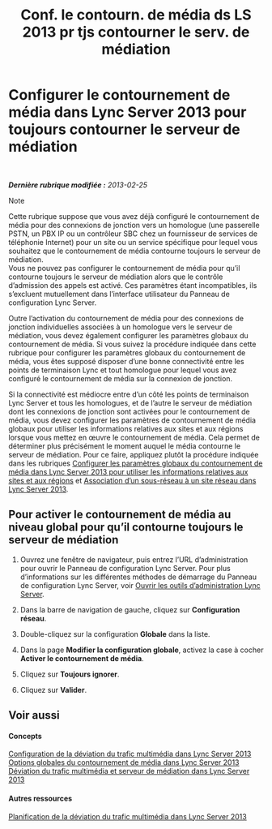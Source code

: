 ﻿---
title: "Conf. le contourn. de média ds LS 2013 pr tjs contourner le serv. de médiation"
TOCtitle: "Conf. le contourn. de média ds LS 2013 pr tjs contourner le serv. de médiation"
ms:assetid: 370c4f54-e520-4d77-96a3-84c5e84a9996
ms:mtpsurl: https://technet.microsoft.com/fr-fr/library/Gg425846(v=OCS.15)
ms:contentKeyID: 49296857
ms.date: 05/20/2016
mtps_version: v=OCS.15
ms.translationtype: HT
---

# Configurer le contournement de média dans Lync Server 2013 pour toujours contourner le serveur de médiation

 

_**Dernière rubrique modifiée :** 2013-02-25_

> [!NOTE]  
> Cette rubrique suppose que vous avez déjà configuré le contournement de média pour des connexions de jonction vers un homologue (une passerelle PSTN, un PBX IP ou un contrôleur SBC chez un fournisseur de services de téléphonie Internet) pour un site ou un service spécifique pour lequel vous souhaitez que le contournement de média contourne toujours le serveur de médiation.<br />
Vous ne pouvez pas configurer le contournement de média pour qu’il contourne toujours le serveur de médiation alors que le contrôle d’admission des appels est activé. Ces paramètres étant incompatibles, ils s’excluent mutuellement dans l’interface utilisateur du Panneau de configuration Lync Server.

Outre l’activation du contournement de média pour des connexions de jonction individuelles associées à un homologue vers le serveur de médiation, vous devez également configurer les paramètres globaux du contournement de média. Si vous suivez la procédure indiquée dans cette rubrique pour configurer les paramètres globaux du contournement de média, vous êtes supposé disposer d’une bonne connectivité entre les points de terminaison Lync et tout homologue pour lequel vous avez configuré le contournement de média sur la connexion de jonction.

Si la connectivité est médiocre entre d’un côté les points de terminaison Lync Server et tous les homologues, et de l’autre le serveur de médiation dont les connexions de jonction sont activées pour le contournement de média, vous devez configurer les paramètres de contournement de média globaux pour utiliser les informations relatives aux sites et aux régions lorsque vous mettez en œuvre le contournement de média. Cela permet de déterminer plus précisément le moment auquel le média contourne le serveur de médiation. Pour ce faire, appliquez plutôt la procédure indiquée dans les rubriques [Configurer les paramètres globaux du contournement de média dans Lync Server 2013 pour utiliser les informations relatives aux sites et aux régions](lync-server-2013-configure-media-bypass-global-settings-to-use-site-and-region-information.md) et [Association d’un sous-réseau à un site réseau dans Lync Server 2013](lync-server-2013-associate-a-subnet-with-a-network-site.md).

## Pour activer le contournement de média au niveau global pour qu’il contourne toujours le serveur de médiation

1.  Ouvrez une fenêtre de navigateur, puis entrez l’URL d’administration pour ouvrir le Panneau de configuration Lync Server. Pour plus d’informations sur les différentes méthodes de démarrage du Panneau de configuration Lync Server, voir [Ouvrir les outils d’administration Lync Server](lync-server-2013-open-lync-server-administrative-tools.md).

2.  Dans la barre de navigation de gauche, cliquez sur **Configuration réseau**.

3.  Double-cliquez sur la configuration **Globale** dans la liste.

4.  Dans la page **Modifier la configuration globale**, activez la case à cocher **Activer le contournement de média**.

5.  Cliquez sur **Toujours ignorer**.

6.  Cliquez sur **Valider**.

## Voir aussi

#### Concepts

[Configuration de la déviation du trafic multimédia dans Lync Server 2013](lync-server-2013-configure-media-bypass.md)  
[Options globales du contournement de média dans Lync Server 2013](lync-server-2013-global-media-bypass-options.md)  
[Déviation du trafic multimédia et serveur de médiation dans Lync Server 2013](lync-server-2013-media-bypass-and-mediation-server.md)  

#### Autres ressources

[Planification de la déviation du trafic multimédia dans Lync Server 2013](lync-server-2013-planning-for-media-bypass.md)

